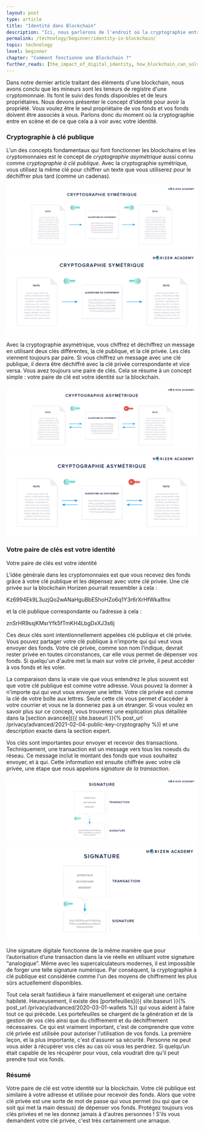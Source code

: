 ```yaml
---
layout: post
type: article
title: "Identité dans Blockchain"
description: "Ici, nous parlerons de l'endroit où la cryptographie entre en scène et de ce que cela a à voir avec votre identité. Sans identité, il ne peut y avoir de propriété"
permalink: /technology/beginner/identity-in-blockchain/
topic: technology
level: beginner
chapter: "Comment fonctionne une Blockchain ?"
further_reads: [the_impact_of_digital_identity, how_blockchain_can_solve_identity_management_problems]
---
```


Dans notre dernier article traitant des éléments d'une blockchain, nous avons conclu que les mineurs sont les teneurs de registre d'une cryptomonnaie. Ils font le suivi des fonds disponibles et de leurs propriétaires. Nous devons présenter le concept d’identité pour avoir la propriété. Vous voulez être le seul propriétaire de vos fonds et vos fonds doivent être associés à vous. Parlons donc du moment où la cryptographie entre en scène et de ce que cela a à voir avec votre identité.

### Cryptographie à clé publique

L'un des concepts fondamentaux qui font fonctionner les blockchains et les cryptomonnaies est le concept de _cryptographie asymétrique_ aussi connu comme _cryptographie à clé publique_.
Avec la cryptographie symétrique, vous utilisez la même clé pour chiffrer un texte que vous utiliserez pour le déchiffrer plus tard (comme un cadenas).

![Symmetric in FR](/assets/post_files/technology/beginner/identity-in-blockchain/FR_symmetric_D.jpg)
![Symmetric in FR](/assets/post_files/technology/beginner/identity-in-blockchain/FR_symmetric_M.jpg)

Avec la cryptographie asymétrique, vous chiffrez et déchiffrez un message en utilisant deux clés différentes, la clé publique, et la clé privée. Les clés viennent toujours par paire. Si vous chiffrez un message avec une clé publique, il devra être déchiffré avec la clé privée correspondante et vice versa. Vous avez toujours une paire de clés. Cela se résume à un concept simple : votre paire de clé est votre identité sur la blockchain.

![Asymmetric in FR](/assets/post_files/technology/beginner/identity-in-blockchain/FR_asymmetric_D.jpg)
![Asymmetric in FR](/assets/post_files/technology/beginner/identity-in-blockchain/FR_asymmetric_M.jpg)

### Votre paire de clés est votre identité

Votre paire de clés est votre identité

L'idée générale dans les cryptomonnaies est que vous recevez des fonds grâce à votre clé publique et les dépensez avec votre clé privée. Une clé privée sur la blockchain Horizen pourrait ressembler à cela :

Kz6994Ek9L3uzjQo2wANaHguBbEShoHZo6q1Y3r6rXrHfWka1fnx

et la clé publique correspondante ou l’adresse à cela :

znSrHR9ssjKMsrYfk5fTmKH4LbgDxXJ3s6j

Ces deux clés sont intentionnellement appelées clé publique et clé privée. Vous pouvez partager votre clé publique à n’importe qui qui veut vous envoyer des fonds. Votre clé privée, comme son nom l’indique, devrait rester privée en toutes circonstances, car elle vous permet de dépenser vos fonds. Si quelqu'un d'autre met la main sur votre clé privée, il peut accéder à vos fonds et les voler.

La comparaison dans la vraie vie que vous entendrez le plus souvent est que votre clé publique est comme votre adresse. Vous pouvez la donner à n'importe qui qui veut vous envoyer une lettre. Votre clé privée est comme la clé de votre boîte aux lettres. Seule cette clé vous permet d'accéder à votre courrier et vous ne la donneriez pas à un étranger. Si vous voulez en savoir plus sur ce concept, vous trouverez une explication plus détaillée dans la [section avancée]({{ site.baseurl }}{% post_url /privacy/advanced/2021-02-04-public-key-cryptography %}) et une description exacte dans la section expert.

Vos clés sont importantes pour envoyer et recevoir des transactions. Techniquement, une transaction est un message vers tous les noeuds du réseau. Ce message inclut le montant des fonds que vous souhaitez envoyer, et à qui. Cette information est ensuite chiffrée avec votre clé privée, une étape que nous appelons _signature de la transaction_.

![Signing in FR](/assets/post_files/technology/beginner/identity-in-blockchain/FR_signing_D.jpg)
![Signing in FR](/assets/post_files/technology/beginner/identity-in-blockchain/FR_signing_M.jpg)

Une signature digitale fonctionne de la même manière que pour l’autorisation d’une transaction dans la vie réelle en utilisant votre signature “analogique”. Même avec les supercalculateurs modernes, il est impossible de forger une telle signature numérique. Par conséquent, la cryptographie à clé publique est considérée comme l'un des moyens de chiffrement les plus sûrs actuellement disponibles.

Tout cela serait fastidieux à faire manuellement et exigerait une certaine habileté. Heureusement, il existe des [portefeuilles]({{ site.baseurl }}{% post_url /privacy/advanced/2020-03-01-wallets %}) qui vous aident à faire tout ce qui précède. Les portefeuilles se chargent de la génération et de la gestion de vos clés ainsi que du chiffrement et du déchiffrement nécessaires. Ce qui est vraiment important, c'est de comprendre que votre clé privée est utilisée pour autoriser l'utilisation de vos fonds. La première leçon, et la plus importante, c'est d'assurer sa sécurité. Personne ne peut vous aider à récupérer vos clés au cas où vous les perdriez. Si quelqu’un était capable de les récupérer pour vous, cela voudrait dire qu’il peut prendre tout vos fonds.

### Résumé

Votre paire de clé est votre identité sur la blockchain. Votre clé publique est similaire à votre adresse et utilisée pour recevoir des fonds. Alors que votre clé privée est une sorte de mot de passe qui vous permet (ou qui que ce soit qui met la main dessus) de dépenser vos fonds. Protégez toujours vos clés privées et ne les donnez jamais à d'autres personnes ! S'ils vous demandent votre clé privée, c'est très certainement une arnaque.
